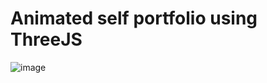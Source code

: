 # Animated self portfolio using ThreeJS

![image](https://github.com/user-attachments/assets/026d1af3-f1cd-48c3-b325-c698ca4722a3)

